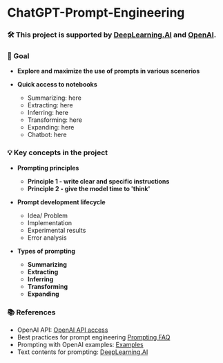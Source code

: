 # ChatGPT-Prompt-Engineering

### 🛠️ This project is supported by [DeepLearning.AI](https://www.deeplearning.ai/) and [OpenAI](https://openai.com/).

### 🎯 Goal
- **Explore and maximize the use of prompts in various scenerios**
- **Quick access to notebooks**
  
  - Summarizing: here
  - Extracting: here
  - Inferring: here
  - Transforming: here
  - Expanding: here
  - Chatbot: here

### 💡 Key concepts in the project

- **Prompting principles**

  - **Principle 1 - write clear and specific instructions**
  - **Principle 2 - give the model time to 'think'**

- **Prompt development lifecycle**
  
  - Idea/ Problem
  - Implementation
  - Experimental results
  - Error analysis

- **Types of prompting**
  - **Summarizing**
  - **Extracting**
  - **Inferring**
  - **Transforming**
  - **Expanding**

### 📚 References

- OpenAI API: [OpenAI API access](https://platform.openai.com/login?launch)
- Best practices for prompt engineering [Prompting FAQ](https://help.openai.com/en/articles/6654000-best-practices-for-prompt-engineering-with-the-openai-api)
- Prompting with OpenAI examples: [Examples](https://platform.openai.com/examples)
- Text contents for prompting: [DeepLearning.AI](https://www.deeplearning.ai/)
